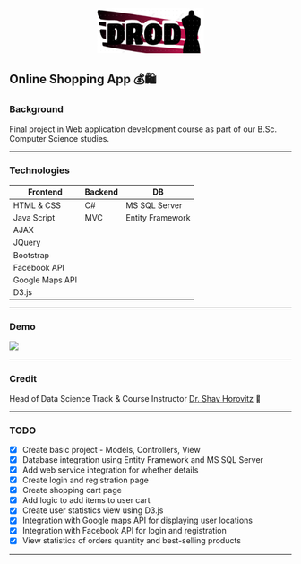 ﻿<div align="center"> <img src="DROD1.png" height='80' width='190'></div>

## Online Shopping App 💰🛍️


### Background
Final project in Web application development course
as part of our B.Sc. Computer Science studies.

---

### Technologies
Frontend        | Backend        | DB
------------    | -------------  | ------------- 
HTML & CSS      | C#             | MS SQL Server
Java Script     | MVC            | Entity Framework
AJAX            |                | 
JQuery          |                |
Bootstrap       |                |
Facebook API    |                |
Google Maps API |                |
D3.js           |                |

---

### Demo
<img src="DROD1.gif" width=650>

---

### Credit 
Head of Data Science Track & Course Instructor [Dr. Shay Horovitz](https://www.linkedin.com/in/shay-horovitz-25bb31/) :crown:

---

### TODO
- [X] Create basic project - Models, Controllers, View
- [X] Database integration using Entity Framework and MS SQL Server
- [X] Add web service integration for whether details 
- [X] Create login and registration page
- [X] Create shopping cart page
- [X] Add logic to add items to user cart
- [X] Create user statistics view using D3.js
- [X] Integration with Google maps API for displaying user locations
- [X] Integration with Facebook API for login and registration
- [X] View statistics of orders quantity and best-selling products

---
